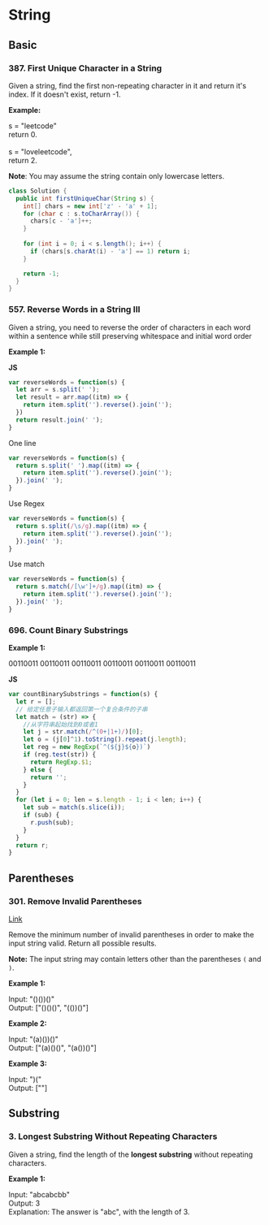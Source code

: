 # String

## Basic
### 387. First Unique Character in a String

Given a string, find the first non-repeating character in it and return it's index. If it doesn't exist, return -1.

**Example:**

<Codeblock>
<p>
s = "leetcode"<br>
return 0.<br><br>
s = "loveleetcode",<br>
return 2.<br>
</p>
</Codeblock>

**Note**: You may assume the string contain only lowercase letters.

```java
class Solution {
  public int firstUniqueChar(String s) {
    int[] chars = new int['z' - 'a' + 1];
    for (char c : s.toCharArray()) {
      chars[c - 'a']++;
    }
    
    for (int i = 0; i < s.length(); i++) {
      if (chars[s.charAt(i) - 'a'] == 1) return i;
    }

    return -1;
  }
}
```

### 557. Reverse Words in a String III

Given a string, you need to reverse the order of characters in each word within a sentence while still preserving whitespace and initial word order

**Example 1:**

<Codeblock>
<p>

</p>
</Codeblock>

**JS**
```js
var reverseWords = function(s) {
  let arr = s.split(' ');
  let result = arr.map((itm) => {
    return item.split('').reverse().join('');
  })
  return result.join(' ');
}
```

One line

```js
var reverseWords = function(s) {
  return s.split(' ').map((itm) => {
    return item.split('').reverse().join('');
  }).join(' ');
}
```

Use Regex
```js
var reverseWords = function(s) {
  return s.split(/\s/g).map((itm) => {
    return item.split('').reverse().join('');
  }).join(' ');
}
```

Use match
```js
var reverseWords = function(s) {
  return s.match(/[\w']+/g).map((itm) => {
    return item.split('').reverse().join('');
  }).join(' ');
}
```

### 696. Count Binary Substrings

**Example 1:**

00110011
00110011
00110011
00110011
00110011
00110011

**JS**
```js
var countBinarySubstrings = function(s) {
  let r = [];
  // 给定任意子输入都返回第一个复合条件的子串
  let match = (str) => {
    //从字符串起始找到0或者1
    let j = str.match(/^(0+|1+)/)[0];
    let o = (j[0]^1).toString().repeat(j.length);
    let reg = new RegExp(`^(${j}${o})`)
    if (reg.test(str)) {
      return RegExp.$1;
    } else {
      return '';
    }
  }
  for (let i = 0; len = s.length - 1; i < len; i++) {
    let sub = match(s.slice(i));
    if (sub) {
      r.push(sub);
    }
  }
  return r;
}

```

## Parentheses

### 301. Remove Invalid Parentheses
<a href="https://leetcode.com/problems/remove-invalid-parentheses/" target="_blank">Link</a>

Remove the minimum number of invalid parentheses in order to make the input string valid. Return all possible results.

**Note:** The input string may contain letters other than the parentheses `(` and `)`.

**Example 1:**

<Codeblock>
<p>
Input: "()())()"<br>
Output: ["()()()", "(())()"]
</p>
</Codeblock>

**Example 2:**

<Codeblock>
<p>
Input: "(a)())()"<br>
Output: ["(a)()()", "(a())()"]
</p>
</Codeblock>

**Example 3:**

<Codeblock>
<p>
Input: ")("<br>
Output: [""]
</p>
</Codeblock>



## Substring

### 3. Longest Substring Without Repeating Characters

Given a string, find the length of the **longest substring** without repeating characters.

**Example 1:**

<Codeblock>
<p>
Input: "abcabcbb"<br>
Output: 3 <br>
Explanation: The answer is "abc", with the length of 3.<br>
</p>
</Codeblock>

